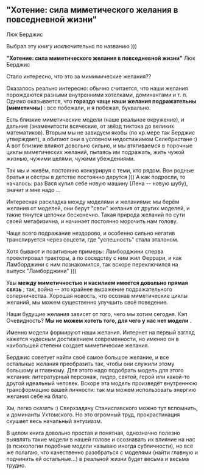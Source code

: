 ## "Хотение: сила миметического желания в повседневной жизни"

Люк Берджис

Выбрал эту книгу исключительно по названию )))

**"Хотение: сила миметического желания в повседневной жизни"** Люк Берджис

Стало интересно, что это за мимимические желания??

Оказалось реально интересно: обычно считается, что наши желания порождаются разными внутренними хотелками, доминантами и т. п. Однако оказывается, что  **гораздо чаще наши желания подражательны (миметичны)** : все побежали, и я побежал, буквально.

Есть близкие миметические модели (наше реальное окружение), и дальние (знаменитости всяческие, от звёзд тиктока до великих математиков). Вторым мы не завидуем якобы (по кр.мере так Берджис утверждает), а обитают они в условном недостижимом Селебристане :) А вот близкие влияют довольно сильно, и мы втягиваемся в порочные циклы миметических желаний, пытаясь им подражать, жить чужой жизнью, чужими целями, чужими убеждениями.

Так мы и живём, постоянно конкурируя с теми, кто рядом. Вон родные братья и сёстры в детстве постоянно дерутся ))) А как подросли, то началось: раз Вася купил себе новую машину (Лена -- новую шубу), значит и мне надо ...

Интересная раскладка между моделями и желаниями: мы берём желания от моделей, они берут "свои" желания от других моделей, и такие тянутся цепочки бесконечно. Такая природа желаний по сути своей метафизична, и начинает постоянно морочить нам голову.

Чаще всего подражание нездорово, и особенно сильно негатив транслируется через соцсети, где "успешность" стала эталоном.

Хотя бывают и позитивные примеры: Ламборджини сперва проектировал тракторы, а по соседству с ним жил Феррари, и как Ламборджини с ним познакомился, так вскоре переключился на выпуск "Ламборджини" )))

Увы  **между миметичностью и насилием имеется довольно прямая связь** ; так, война -- это крайнее выражение подражательного соперничества. Хорошая новость, что осознав миметические циклы желаний, мы можем существенно улучшить своё поведение.

Наши будущие желания зависят от того, чего мы хотим сегодня. Кэп Очевидность?  **Мы не можем хотеть того, для чего у нас нет модели** .

Именно модели формируют наши желания. Интернет на первый взгляд кажется чудесным достижением современности, но именно он в наибольшей степени создает миметические желания.

Берджис советует найти своё самое большое желание, и все остальные желания преобразить так, чтобы они служили этому большому и главному. Для этого надо подобрать модель для этого желания: литературный персонаж, лидер, святой, герой или какой-то другой идеальный человек. Вскоре эта модель произведёт внутреннюю трансформацию вашей личности: так мы можем использовать энергию желания себе на благо.

Хм, легко сказать :) Сверхзадачу Станиславского можно тут вспомнить, и доминанты Ухтомского. Но это огромный труд, прокрастинация скушает весь начальный энтузиазм.

В целом книга довольно простая и понятная, однозначно полезно выявлять такие модели в нашей голове и осознавать их влияние на нас (в психологии подобные модели называю иногда субличности), но всё же полагаю, что качественно разобраться с моделями (найти главную и подчинить ей остальные...) в реальной жизни будет весьма и весьма трудно.
